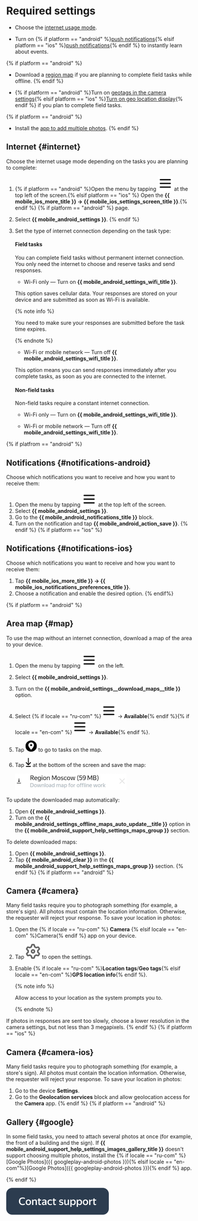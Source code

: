 # Required settings

- Choose the [internet usage mode](#internet).

- Turn on {% if platform == "android" %}[push notifications](#notifications-android){% elsif platform == "ios" %}[push notifications](#notifications-ios){% endif %} to instantly learn about events.

{% if platform == "android" %}
- Download a [region map](#map) if you are planning to complete field tasks while offline.
   {% endif %}

- {% if platform == "android" %}Turn on [geotags in the camera settings](#camera){% elsif platform == "ios" %}[Turn on geo location display](#camera-ios){% endif %} if you plan to complete field tasks.

{% if platform == "android" %}
- Install the [app to add multiple photos](#google).
   {% endif %}

## Internet {#internet}

Choose the internet usage mode depending on the tasks you are planning to complete:
1. {% if platform == "android" %}Open the menu by tapping ![](assets/hamburger-menu.svg) at the top left of the screen.{% elsif platform == "ios" %} Open the **{{ mobile_ios_more_title }} → {{ mobile_ios_settings_screen_title }}**.{% endif %}
   {% if platform == "android" %} page.
1. Select **{{ mobile_android_settings }}**.
   {% endif %}
1. Set the type of internet connection depending on the task type:
   #### Field tasks

   You can complete field tasks without permanent internet connection. You only need the internet to choose and reserve tasks and send responses.

   - Wi-Fi only — Turn on **{{ mobile_android_settings_wifi_title }}**.

   This option saves cellular data. Your responses are stored on your device and are submitted as soon as Wi-Fi is available.

   {% note info %}

   You need to make sure your responses are submitted before the task time expires.

   {% endnote %}

   - Wi-Fi or mobile network — Turn off **{{ mobile_android_settings_wifi_title }}**.

   This option means you can send responses immediately after you complete tasks, as soon as you are connected to the internet.

   #### Non-field tasks

   Non-field tasks require a constant internet connection.

   - Wi-Fi only — Turn on **{{ mobile_android_settings_wifi_title }}**.

   - Wi-Fi or mobile network — Turn off **{{ mobile_android_settings_wifi_title }}**.

{% if platfrom == "android" %}
## Notifications {#notifications-android}

Choose which notifications you want to receive and how you want to receive them:

1. Open the menu by tapping ![](assets/hamburger-menu.svg) at the top left of the screen.
1. Select **{{ mobile_android_settings }}**.
1. Go to the **{{ mobile_android_notifications_title }}** block.
1. Turn on the notification and tap **{{ mobile_android_action_save }}**.
   {% endif %}
   {% if platform == "ios" %}
## Notifications {#notifications-ios}

Choose which notifications you want to receive and how you want to receive them:
1. Tap **{{ mobile_ios_more_title }} → {{ mobile_ios_notifications_preferences_title }}**.
1. Choose a notification and enable the desired option.
   {% endif%}

{% if platform == "android" %}
## Area map {#map}

To use the map without an internet connection, download a map of the area to your device.
1. Open the menu by tapping ![](assets/hamburger-menu.svg) on the left.
1. Select **{{ mobile_android_settings }}**.
1. Turn on the **{{ mobile_android_settings__download_maps__title }}** option.
1. Select {% if locale == "ru-com" %}![](assets/hamburger-menu.svg) → **Available**{% endif %}{% if locale == "en-com" %}![](assets/hamburger-menu.svg) → **Available**{% endif %}.
1. Tap ![](assets/map-android2.png) to go to tasks on the map.
1. Tap ![](assets/map-download.png) at the bottom of the screen and save the map:

   ![](assets/map_download.png)

To update the downloaded map automatically:

1. Open **{{ mobile_android_settings }}**.
1. Turn on the **{{ mobile_android_settings_offline_maps_auto_update__title }}** option in the **{{ mobile_android_support_help_settings_maps_group }}** section.

To delete downloaded maps:
1. Open **{{ mobile_android_settings }}**.
1. Tap **{{ mobile_android_clear }}** in the **{{ mobile_android_support_help_settings_maps_group }}** section.
   {% endif %}
   {% if platform == "android" %}
## Camera {#camera}

Many  field tasks require you to photograph something (for example, a store's sign). All photos must contain the location information. Otherwise, the requester will reject your response. To save your location in photos:
1. Open the {% if locale == "ru-com" %} **Camera** {% elsif locale == "en-com" %}Camera{% endif %} app on your device.
1. Tap ![](assets/settings.svg) to open the settings.
1. Enable {% if locale == "ru-com" %}**Location tags**/**Geo tags**{% elsif locale == "en-com" %}**GPS location info**{% endif %}.

   {% note info %}

   Allow access to your location as the system prompts you to.

   {% endnote %}

If photos in responses are sent too slowly, choose a lower resolution in the camera settings, but not less than 3 megapixels.
{% endif %}
{% if platform == "ios" %}
## Camera {#camera-ios}

Many field tasks require you to photograph something (for example, a store's sign). All photos must contain the location information. Otherwise, the requester will reject your response. To save your location in photos:
1. Go to the device **Settings**.
1. Go to the **Geolocation services** block and allow geolocation access for the **Camera** app.
   {% endif %}
   {% if platform == "android" %}
## Gallery {#google}

In some field tasks, you need to attach several photos at once (for example, the front of a building and the sign). If **{{ mobile_android_support_help_settings_images_gallery_title }}** doesn't support choosing multiple photos, install the {% if locale == "ru-com" %}[Google Photos]({{ googleplay-android-photos }}){% elsif locale == "en-com"%}[Google Photos]({{ googleplay-android-photos }}){% endif %} app.

{% endif %}

[![](assets/buttons/contact-support.svg)](troubleshooting/troubleshooting.md#not_working_properly)
